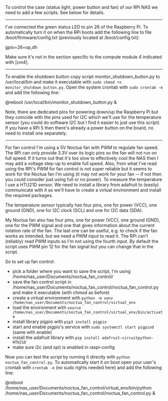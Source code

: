 To control the case (status light, power button and fan) of our RPi NAS we need to add a few scripts. See below for details.

---

I've connected the green status LED to pin 26 of the Raspberry Pi. To automatically turn it on when the RPi boots add the following line to file /boot/firmware/config.txt (previously located at /boot/config.txt):

  gpio=26=op,dh

Make sure it's not in the section specific to the compute module 4 indicated with [cm4].

---

To enable the shutdown button copy script monitor_shutdown_button.py to /usr/local/bin and make it executable with `sudo chmod +x monitor_shutdown_button.py`. Open the system crontab with `sudo crontab -e` and add the following line:

  @reboot /usr/local/bin/monitor_shutdown_button.py &

Note, there are dedicated pins for powering down/up the Raspberry Pi but they coincide with the pins used for I2C which we'll use for the temperature sensor (you could do software I2C but I find it easier to just use this script). If you have a RPi 5 then there's already a power button on the board, no need to install one separately.

---

For fan control I'm using a 5V Noctua fan with PWM to regulate fan speed. The RPi can only provide 3.3V over its logic pins so the fan will not run on full speed. If it turns out that it's too slow to effectively cool the NAS then I may add a voltage step-up to enable full speed. Also, from what I've read using the RPi's PWM for fan control is not super reliable but it seems to work for the Noctua fan I'm using (it may not work for your fan -- if not then you could consider just using full or no power). To measure the temperature I use a HTU21D sensor. We need to install a library from adafruit to (easily) communicate with it so we'll have to create a virtual environment and install the required packages.

The temperature sensor typically has four pins, one for power (VCC), one ground (GND), one for I2C clock (SCL) and one for I2C data (SDA).

My Noctua fan also has four pins, one for power (VCC), one ground (GND), one for the PWM signal and one that gives information about the current rotation rate of the fan. The last one can be useful, e.g. to check if the fan works as intended, but we need a PWM input to read it. The RPi can't (reliably) read PWM inputs so I'm not using the fourth input. By default the script uses PWM pin 12 for the fan signal but you can change that in the script.

So to set up fan control:
  - pick a folder where you want to save the script, I'm using /home/nas_user/Documents/noctua_fan_control/
  - save the fan control script in /home/nas_user/Documents/noctua_fan_control/noctua_fan_control.py and make it executable (with chmod as before)
  - create a virtual environment with `python -m venv /home/nas_user/Documents/noctua_fan_control/virtual_env`
  - load the environment with `source /home/nas_user/Documents/noctua_fan_control/virtual_env/bin/activate`
  - install library pigpio with `pip3 install pigpio`
  - start and enable pigpio's service with `sudo systemctl start pigpiod` (same with enable)
  - install the adafruit library with `pip install adafruit-circuitpython-HTU21D`
  - make sure i2c (and spi) is enabled in raspi-config

Now you can test the script by running it directly with `python noctua_fan_control.py`. To automatically start it on boot open your user's crontab with `crontab -e` (no sudo rights needed here) and add the following line:

  @reboot /home/nas_user/Documents/noctua_fan_control/virtual_env/bin/python /home/nas_user/Documents/noctua_fan_control/noctua_fan_control.py &
